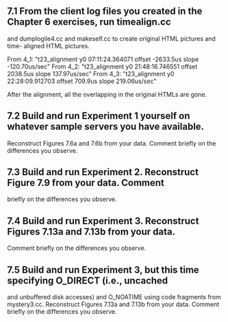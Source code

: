 ## 7.1 From the client log files you created in the Chapter 6 exercises, run timealign.cc
and dumplogile4.cc and makeself.cc to create original HTML pictures and time-
aligned HTML pictures.

From 4_1: "t23_alignment y0 07:11:24.364071 offset -2633.5us slope -120.70us/sec"
From 4_2: "t23_alignment y0 21:48:16.746551 offset 2038.5us slope 137.97us/sec"
From 4_3: "t23_alignment y0 22:28:09.912703 offset 709.9us slope 219.06us/sec"

After the alignment, all the overlapping in the original HTMLs are gone.

## 7.2 Build and run Experiment 1 yourself on whatever sample servers you have available. 
Reconstruct Figures 7.6a and 7.6b from your data. Comment briefly on the differences you 
observe.
## 7.3 Build and run Experiment 2. Reconstruct Figure 7.9 from your data. Comment 
briefly on the differences you observe.
## 7.4 Build and run Experiment 3. Reconstruct Figures 7.13a and 7.13b from your data. 
Comment briefly on the differences you observe.
## 7.5 Build and run Experiment 3, but this time specifying O_DIRECT (i.e., uncached 
and unbuffered disk accesses) and O_NOATIME using code fragments from mystery3.cc. 
Reconstruct Figures 7.13a and 7.13b from your data. Comment briefly on the differences 
you observe.